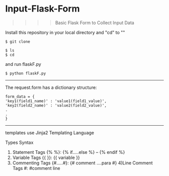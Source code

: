 # Input-Flask-Form
>>>>    Basic Flask Form to Collect Input Data

Install this repository in your local directory and "cd" to ""

    $ git clone

    $ ls
    $ cd




and run flaskF.py
    
    $ python flaskF.py

****

The request.form has a dictionary structure:

    form_data = {
    'key1(field1_name)' : 'value1(field1_value)',
    'key2(field2_name)' : 'value2(field2_value)',
    .
    .
    }


*****

templates use Jinja2 Templating Language

Types	                Syntax

1) Statement Tags	{% %}: {% if…..else %} – {% endif %}
2) Variable Tags	{{ }}: {{ variable }}
3) Commenting Tags	{#…..#}: {# comment ….para #}
4)Line Comment Tags	#: #comment line

